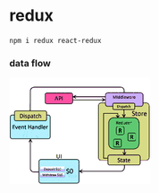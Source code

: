 # redux
```
npm i redux react-redux
```


### data flow
<img src="./redux_dataFlow.gif" width="50%"/>
